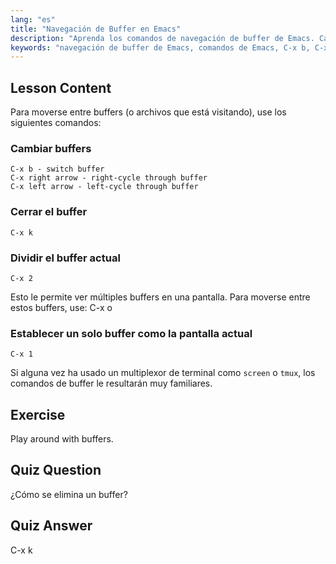 ```yaml
---
lang: "es"
title: "Navegación de Buffer en Emacs"
description: "Aprenda los comandos de navegación de buffer de Emacs. Cambie, cierre y divida buffers eficientemente con este tutorial de Emacs para principiantes. ¡Mejore su flujo de trabajo!"
keywords: "navegación de buffer de Emacs, comandos de Emacs, C-x b, C-x k, tutorial de Linux, guía de Emacs, Emacs para principiantes"
---
```


## Lesson Content

Para moverse entre buffers (o archivos que está visitando), use los siguientes comandos:

### Cambiar buffers

```
C-x b - switch buffer
C-x right arrow - right-cycle through buffer
C-x left arrow - left-cycle through buffer
```

### Cerrar el buffer

```
C-x k
```

### Dividir el buffer actual

```
C-x 2
```

Esto le permite ver múltiples buffers en una pantalla. Para moverse entre estos buffers, use: C-x o

### Establecer un solo buffer como la pantalla actual

```
C-x 1
```

Si alguna vez ha usado un multiplexor de terminal como `screen` o `tmux`, los comandos de buffer le resultarán muy familiares.

## Exercise

Play around with buffers.

## Quiz Question

¿Cómo se elimina un buffer?

## Quiz Answer

C-x k
